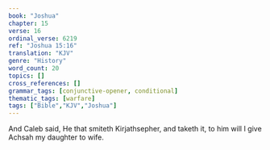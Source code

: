 ```yaml
---
book: "Joshua"
chapter: 15
verse: 16
ordinal_verse: 6219
ref: "Joshua 15:16"
translation: "KJV"
genre: "History"
word_count: 20
topics: []
cross_references: []
grammar_tags: [conjunctive-opener, conditional]
thematic_tags: [warfare]
tags: ["Bible","KJV","Joshua"]
---
```

And Caleb said, He that smiteth Kirjathsepher, and taketh it, to him will I give Achsah my daughter to wife.

